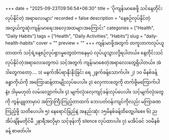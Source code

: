 +++
date = "2025-09-23T09:56:54+06:30"
title = 'ပိုကျန်းမာစေဖို့ သင်နေ့တိုင်းလုပ်နိုင်တဲ့ အရာလေးများ'
recorded = false
description = "နေ့စဉ်လုပ်နိုင်တဲ့ အလွယ်ကူဆုံးကျန်းမာရေးအလေ့အထများအကြောင်း"
categories = ["Health", "Daily Habits"]
tags = ["Health", "Daily Activities", "Habits"]
slug = "daily-health-habits"
cover = ""
preview = ""
+++
ကျန်းမာဖို့အတွက် တကူးတကလုပ်ယူတာထက် သင့်ရဲ့နေ့စဉ်လုပ်ရှားမှုတွေထဲကနေမှပဲ လုပ်ယူသွားလို့ရပါတယ်။ နေ့တိုင်းသင်လုပ်နိုင်တဲ့အရာလေးတွေကပဲ သင့်အတွက် ကျန်းမာစေတဲ့အရာလေးတွေရှိပါတယ်။ အဲဒါတွေကတော့….
၁) မနက်အိပ်ရာနိုးနိုးခြင်း ရေ ၂ခွက်ခန့်သောက်ပါ။
၂) ၁၀ မိနစ်ခန့် ခန္ဓာကိုယ်ကို အကြောဆန့်တာမျိုးလုပ်ပေးပါ။
၃) လှေကားတွေကို တက်ဖို့မကြောက်ပါနဲ့။ ဒါမှမဟုတ် လမ်းလျှောက်ပါ။
၄) မျက်လုံးလေ့ကျင့်ခန်းလုပ်ပေးပါ။
သင့်မျက်လုံးတွေကို ကွန်ပျူတာမှာပဲ အကြာကြီးကြည့်တာထက် ဘေးပတ်ဝန်းကျင်ကိုလည်း မကြာခဏ ကြည့်ဖို့ သတိပေးပါ။
၅) နေရောင်ခြည်နဲ့ အနည်းဆုံး ၁၅မိနစ်ခန့်ထိတွေ့ပါစေ။
၆) ညအိပ်ချိန်မတိုင်မီ ၂နာရီအလိုမှာ သင့်ဖုန်းကို silence လုပ်ထားပါ။
၇) မအိပ်ခင် ၁၀မိနစ်ခန့် စာဖတ်ပါ။ 